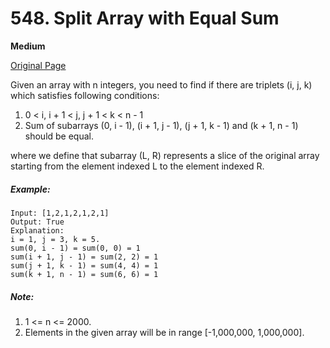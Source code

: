 # 548. Split Array with Equal Sum

**Medium**

[Original Page](https://leetcode.com/problems/split-array-with-equal-sum/)

Given an array with n integers, you need to find if there are triplets (i, j, k) which satisfies following conditions:
1. 0 < i, i + 1 < j, j + 1 < k < n - 1
2. Sum of subarrays (0, i - 1), (i + 1, j - 1), (j + 1, k - 1) and (k + 1, n - 1) should be equal.

where we define that subarray (L, R) represents a slice of the original array starting from the element indexed L to the element indexed R.

##### Example:
```
Input: [1,2,1,2,1,2,1]
Output: True
Explanation:
i = 1, j = 3, k = 5. 
sum(0, i - 1) = sum(0, 0) = 1
sum(i + 1, j - 1) = sum(2, 2) = 1
sum(j + 1, k - 1) = sum(4, 4) = 1
sum(k + 1, n - 1) = sum(6, 6) = 1
```

##### Note:
1. 1 <= n <= 2000.
2. Elements in the given array will be in range [-1,000,000, 1,000,000].
